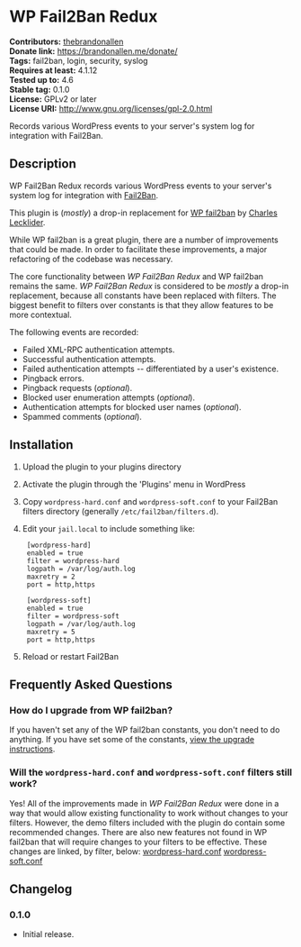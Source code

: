 # WP Fail2Ban Redux #
**Contributors:** [thebrandonallen](https://profiles.wordpress.org/thebrandonallen)  
**Donate link:** https://brandonallen.me/donate/  
**Tags:** fail2ban, login, security, syslog  
**Requires at least:** 4.1.12  
**Tested up to:** 4.6  
**Stable tag:** 0.1.0  
**License:** GPLv2 or later  
**License URI:** http://www.gnu.org/licenses/gpl-2.0.html  

Records various WordPress events to your server's system log for integration with Fail2Ban.

## Description ##

WP Fail2Ban Redux records various WordPress events to your server's system log for integration with [Fail2Ban](http://www.fail2ban.org/).

This plugin is (*mostly*) a drop-in replacement for [WP fail2ban](https://wordpress.org/plugins/wp-fail2ban/) by [Charles Lecklider](https://charles.lecklider.org/).

While WP fail2ban is a great plugin, there are a number of improvements that could be made. In order to facilitate these improvements, a major refactoring of the codebase was necessary.

The core functionality between *WP Fail2Ban Redux* and WP fail2ban remains the same. *WP Fail2Ban Redux* is considered to be *mostly* a drop-in replacement, because all constants have been replaced with filters. The biggest benefit to filters over constants is that they allow features to be more contextual.

The following events are recorded:

* Failed XML-RPC authentication attempts.
* Successful authentication attempts.
* Failed authentication attempts -- differentiated by a user's existence.
* Pingback errors.
* Pingback requests (*optional*).
* Blocked user enumeration attempts (*optional*).
* Authentication attempts for blocked user names (*optional*).
* Spammed comments (*optional*).

## Installation ##

1. Upload the plugin to your plugins directory
1. Activate the plugin through the 'Plugins' menu in WordPress
1. Copy `wordpress-hard.conf` and `wordpress-soft.conf` to your Fail2Ban filters directory (generally `/etc/fail2ban/filters.d`).
1. Edit your `jail.local` to include something like:

		[wordpress-hard]
		enabled = true
		filter = wordpress-hard
		logpath = /var/log/auth.log
		maxretry = 2
		port = http,https

		[wordpress-soft]
		enabled = true
		filter = wordpress-soft
		logpath = /var/log/auth.log
		maxretry = 5
		port = http,https

1. Reload or restart Fail2Ban

## Frequently Asked Questions ##

### How do I upgrade from WP fail2ban? ###
If you haven't set any of the WP fail2ban constants, you don't need to do anything. If you have set some of the constants, [view the upgrade instructions](https://github.com/thebrandonallen/wp-fail2ban-redux/wiki/Upgrading-from-WP-fail2ban).

### Will the `wordpress-hard.conf` and `wordpress-soft.conf` filters still work? ###
Yes! All of the improvements made in *WP Fail2Ban Redux* were done in a way that would allow existing functionality to work without changes to your filters. However, the demo filters included with the plugin do contain some recommended changes. There are also new features not found in WP fail2ban that will require changes to your filters to be effective. These changes are linked, by filter, below:
[wordpress-hard.conf](https://github.com/thebrandonallen/wp-fail2ban-redux/compare/e3ec3c9...master#diff-03e39c06976d40fc41208c0ff448babd)
[wordpress-soft.conf](https://github.com/thebrandonallen/wp-fail2ban-redux/compare/e3ec3c9...master#diff-4f0afadcecac37d4c1b48730e5ca848c)

## Changelog ##

### 0.1.0 ###
* Initial release.
